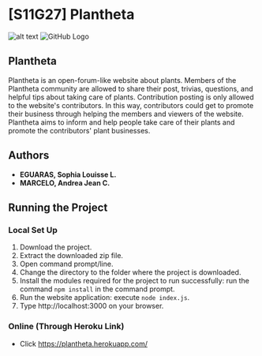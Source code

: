 # [S11G27] Plantheta

![alt text](https://github.com/ajmarcelo/CCAPDEV-MP/blob/main/planthetaIcon.png?raw=true)
![GitHub Logo](/images/planthetaIcon.png)

## Plantheta
Plantheta is an open-forum-like website about plants. Members of the Plantheta community are allowed to share their post, trivias, questions, and helpful tips about taking care of plants. Contribution posting is only allowed to the website's contributors. In this way, contributors could get to promote their business through helping the members and viewers of the website.  Plantheta aims to inform and help people take care of their plants and promote the contributors' plant businesses.  

## Authors
- **EGUARAS, Sophia Louisse L.**
- **MARCELO, Andrea Jean C.**

## Running the Project
### Local Set Up
1. Download the project.
2. Extract the downloaded zip file.
3. Open command prompt/line.
4. Change the directory to the folder where the project is downloaded.
5. Install the modules required for the project to run successfully: run the command ```npm install``` in the command prompt.
6. Run the website application: execute ```node index.js```.  
7. Type http://localhost:3000 on your browser.

### Online (Through Heroku Link) 
- Click https://plantheta.herokuapp.com/
